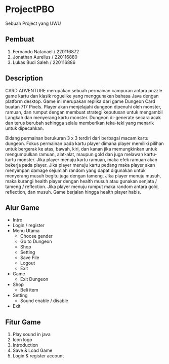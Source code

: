# ProjectPBO
Sebuah Project yang UWU

## Pembuat
1.	Fernando Natanael / 220116872
2.	Jonathan Aurelius / 220116880
3.	Lukas Budi Saleh / 220116886

## Description
CARD ADVENTURE merupakan sebuah permainan campuran antara puzzle game kartu dan klasik roguelike yang menggunakan bahasa Java dengan platform desktop. Game ini merupakan replika dari game Dungeon Card buatan 717 Pixels. Player akan menjelajahi dungeon dipenuhi oleh monster, ramuan, dan rumput dengan membuat strategi keputusan untuk mengambil Langkah dan menyerang kartu monster. Dungeon di-generate secara acak dan terus berubah sehingga selalu memberikan teka-teki yang menarik untuk dipecahkan.

Bidang permainan berukuran 3 x 3 terdiri dari berbagai macam kartu dungeon. Fokus permainan pada kartu player dimana player memiliki pilihan untuk bergerak ke atas, bawah, kiri, dan kanan jika memungkinkan untuk mengumpulkan ramuan, alat-alat, maupun gold dan juga melawan kartu-kartu monster. Jika player menuju kartu ramuan, maka efek ramuan akan bekerja pada player. Jika player menuju kartu pedang maka player akan menyimpan damage sejumlah random yang dapat digunakan untuk menyerang musuh begitu juga dengan tameng. Jika player menuju musuh, maka kurangi health player dengan health musuh atau gunakan senjata / tameng / reflection. Jika player menuju rumput maka random antara gold, reflection, dan musuh. Game berjalan hingga health player habis.

## Alur Game
- Intro
- Login / register
- Menu Utama
  - Choose gender
  - Go to Dungeon
  - Shop
  - Setting
  - Save File
  - Logout
  - Exit
- Game
  - Exit Dungeon
- Shop
  - Beli item 
- Setting
  - Sound enable / disable
- Exit

## Fitur Game
1. Play sound in java
2. Icon logo
3. Introduction
4. Save & Load Game
5. Login & register account
